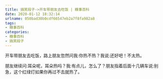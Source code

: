 ```yaml
---
title: 搞笑段子->开车带朋友去吃饭 | 糗事百科
date: 2020-01-12 18:32:14
urlname: 050bad30b0cdf66547eb2a7f8fa982a8
tags: 
- 糗事百科
categories:
- 糗事百科
- 搞笑段子
---
```

开车带朋友去吃饭，路上朋友忽然问我:你热不热？我说:还好吧！不太热。

朋友继续问:耳朵呢，耳朵热吗？我:有点儿，怎么了？朋友指着后面十几辆车说:别急，这个红绿灯如果你再过不去就热了。


